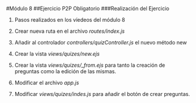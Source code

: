 #Módulo 8
##Ejercicio P2P Obligatorio
###Realización del Ejercicio

1. Pasos realizados en los víedeos del módulo 8

  1. Crear nueva ruta en el archivo *routes/index.js*

  2. Añadir al controlador *controllers/quizController.js* el nuevo método new

  3. Crear la vista *views/quizes/new.ejs*

  4. Crear la vista *views/quizes/_from.ejs* para tanto la creación de preguntas como la edición de las mismas.

  5. Modificar el archivo *app.js*

  6. Modificar *views/quizes/indes.js* para añadir el botón de crear preguntas.
